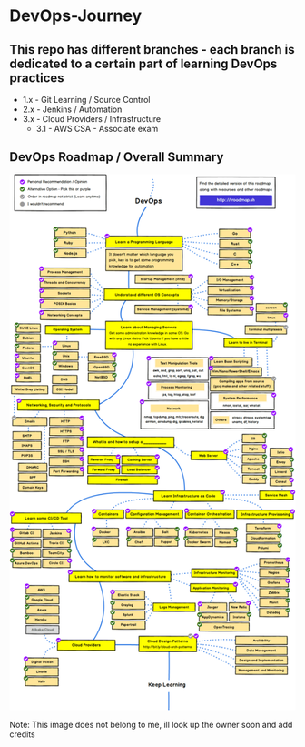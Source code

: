 # DevOps-Journey

## This repo has different branches - each branch is dedicated to a certain part of learning DevOps practices

- 1.x - Git Learning / Source Control
- 2.x - Jenkins / Automation
- 3.x - Cloud Providers / Infrastructure
    - 3.1 - AWS CSA - Associate exam


## DevOps Roadmap / Overall Summary

![My Image](devops.png)

Note: This image does not belong to me, ill look up the owner soon and add credits
